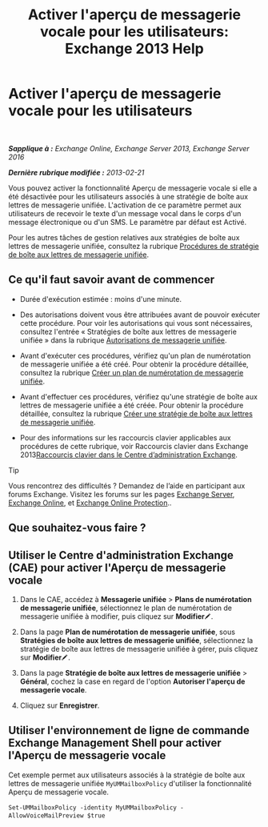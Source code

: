 ﻿---
title: "Activer l'aperçu de messagerie vocale pour les utilisateurs: Exchange 2013 Help"
TOCTitle: Activer l'aperçu de messagerie vocale pour les utilisateurs
ms:assetid: 206a5d2b-27c9-4e9b-a29a-6ddffaa07109
ms:mtpsurl: https://technet.microsoft.com/fr-fr/library/JJ673514(v=EXCHG.150)
ms:contentKeyID: 51407169
ms.date: 05/23/2018
mtps_version: v=EXCHG.150
ms.translationtype: MT
---

# Activer l'aperçu de messagerie vocale pour les utilisateurs

 

_**Sapplique à :** Exchange Online, Exchange Server 2013, Exchange Server 2016_

_**Dernière rubrique modifiée :** 2013-02-21_

Vous pouvez activer la fonctionnalité Aperçu de messagerie vocale si elle a été désactivée pour les utilisateurs associés à une stratégie de boîte aux lettres de messagerie unifiée. L'activation de ce paramètre permet aux utilisateurs de recevoir le texte d'un message vocal dans le corps d'un message électronique ou d'un SMS. Le paramètre par défaut est Activé.

Pour les autres tâches de gestion relatives aux stratégies de boîte aux lettres de messagerie unifiée, consultez la rubrique [Procédures de stratégie de boîte aux lettres de messagerie unifiée](um-mailbox-policy-procedures-exchange-2013-help.md).

## Ce qu'il faut savoir avant de commencer

  - Durée d'exécution estimée : moins d'une minute.

  - Des autorisations doivent vous être attribuées avant de pouvoir exécuter cette procédure. Pour voir les autorisations qui vous sont nécessaires, consultez l'entrée « Stratégies de boîte aux lettres de messagerie unifiée » dans la rubrique [Autorisations de messagerie unifiée](unified-messaging-permissions-exchange-2013-help.md).

  - Avant d'exécuter ces procédures, vérifiez qu'un plan de numérotation de messagerie unifiée a été créé. Pour obtenir la procédure détaillée, consultez la rubrique [Créer un plan de numérotation de messagerie unifiée](create-a-um-dial-plan-exchange-2013-help.md).

  - Avant d'effectuer ces procédures, vérifiez qu'une stratégie de boîte aux lettres de messagerie unifiée a été créée. Pour obtenir la procédure détaillée, consultez la rubrique [Créer une stratégie de boîte aux lettres de messagerie unifiée](create-a-um-mailbox-policy-exchange-2013-help.md).

  - Pour des informations sur les raccourcis clavier applicables aux procédures de cette rubrique, voir Raccourcis clavier dans Exchange 2013[Raccourcis clavier dans le Centre d’administration Exchange](keyboard-shortcuts-in-the-exchange-admin-center-exchange-online-protection-help.md).

> [!TIP]
> Vous rencontrez des difficultés ? Demandez de l’aide en participant aux forums Exchange. Visitez les forums sur les pages <a href="https://go.microsoft.com/fwlink/p/?linkid=60612">Exchange Server</a>, <a href="https://go.microsoft.com/fwlink/p/?linkid=267542">Exchange Online</a>, et <a href="https://go.microsoft.com/fwlink/p/?linkid=285351">Exchange Online Protection</a>..


## Que souhaitez-vous faire ?

## Utiliser le Centre d'administration Exchange (CAE) pour activer l'Aperçu de messagerie vocale

1.  Dans le CAE, accédez à **Messagerie unifiée** \> **Plans de numérotation de messagerie unifiée**, sélectionnez le plan de numérotation de messagerie unifiée à modifier, puis cliquez sur **Modifier**![Icône Modifier](images/Bb124582.6f53ccb2-1f13-4c02-bea0-30690e6ea71d(EXCHG.150).gif "Icône Modifier").

2.  Dans la page **Plan de numérotation de messagerie unifiée**, sous **Stratégies de boîte aux lettres de messagerie unifiée**, sélectionnez la stratégie de boîte aux lettres de messagerie unifiée à gérer, puis cliquez sur **Modifier**![Icône Modifier](images/Bb124582.6f53ccb2-1f13-4c02-bea0-30690e6ea71d(EXCHG.150).gif "Icône Modifier").

3.  Dans la page **Stratégie de boîte aux lettres de messagerie unifiée** \> **Général**, cochez la case en regard de l'option **Autoriser l'aperçu de messagerie vocale**.

4.  Cliquez sur **Enregistrer**.

## Utiliser l'environnement de ligne de commande Exchange Management Shell pour activer l'Aperçu de messagerie vocale

Cet exemple permet aux utilisateurs associés à la stratégie de boîte aux lettres de messagerie unifiée `MyUMMailboxPolicy` d'utiliser la fonctionnalité Aperçu de messagerie vocale.

    Set-UMMailboxPolicy -identity MyUMMailboxPolicy - AllowVoiceMailPreview $true

